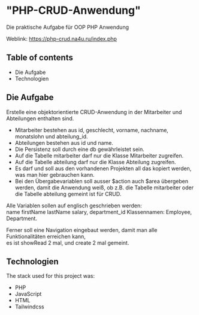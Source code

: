 # "PHP-CRUD-Anwendung"
Die praktische Aufgabe für OOP PHP Anwendung

Weblink: https://php-crud.na4u.ru/index.php

## Table of contents
- Die Aufgabe
- Technologien

## Die Aufgabe

Erstelle eine objektorientierte CRUD-Anwendung in der Mitarbeiter und Abteilungen enthalten sind.  
- Mitarbeiter bestehen aus id, geschlecht, vorname, nachname, monatslohn und abteilung_id.  
- Abteilungen bestehen aus id und name.  
- Die Persistenz soll durch eine db gewährleistet sein.  
- Auf die Tabelle mitarbeiter darf nur die Klasse Mitarbeiter zugreifen.  
- Auf die Tabelle abteilung darf nur die Klasse Abteilung zugreifen.  
- Es darf und soll aus den vorhandenen Projekten all das kopiert werden, was man hier gebrauchen kann.  
- Bei den Übergabevariablen soll ausser $action auch $area übergeben werden, damit die Anwendung weiß,  ob z.B. die Tabelle mitarbeiter oder die Tabelle abteilung gemeint ist für CRUD.    
  
Alle Variablen sollen auf englisch geschrieben werden:  
name firstName lastName salary, department_id Klassennamen: Employee, Department.  

Ferner soll eine Navigation eingebaut werden, damit man alle Funktionalitäten erreichen kann,  
es ist showRead 2 mal, und create 2 mal gemeint.

## Technologien
The stack used for this project was:
- PHP
- JavaScript
- HTML
- Tailwindcss
